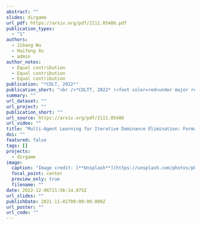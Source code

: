 ```yaml
---
abstract: ""
slides: dirgame
url_pdf: https://arxiv.org/pdf/2111.05486.pdf
publication_types:
  - "1"
authors:
  - Jibang Wu
  - Haifeng Xu
  - admin
author_notes:
  - Equal contribution
  - Equal contribution
  - Equal contribution
publication: "*COLT, 2022*"
publication_short: "<br />*COLTT, 2022* (<font color=red>under major revision for JMLR</font>)"
summary: ""
url_dataset: ""
url_project: ""
publication_short: ""
url_source: https://arxiv.org/pdf/2111.05486
url_video: ""
title: "Multi-Agent Learning for Iterative Dominance Elimination: Formal Barriers and New Algorithms"
doi: ""
featured: false
tags: []
projects:
  - dirgame
image:
  caption: "Image credit: [**Unsplash**](https://unsplash.com/photos/pLCdAaMFLTE)"
  focal_point: center
  preview_only: true
  filename: ""
date: 2022-12-06T21:56:14.075Z
url_slides: ""
publishDate: 2021-11-01T00:00:00.000Z
url_poster: ""
url_code: ""
---
```

